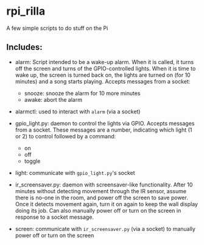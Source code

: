 # rpi_rilla

A few simple scripts to do stuff on the Pi

## Includes:
* alarm: Script intended to be a wake-up alarm. When it is called, it turns off the screen and turns of the GPIO-controlled lights. When it is time to wake up, the screen is turned back on, the lights are turned on (for 10 minutes) and a song starts playing. Accepts messages from a socket:
  * snooze: snooze the alarm for 10 more minutes
  * awake: abort the alarm

* alarmctl: used to interact with `alarm` (via a socket)

* gpio_light.py: daemon to control the lights via GPIO. Accepts messages from a socket. These messages are a number, indicating which light (1 or 2) to control followed by a command:
  * on
  * off
  * toggle

* light: communicate with `gpio_light.py`'s socket

* ir_screensaver.py: daemon with screensaver-like functionality. After 10 minutes without detecting movement through the IR sensor, assume there is no-one in the room, and power off the screen to save power. Once it detects movement again, turn it on again to keep the wall display doing its job. Can also manually power off or turn on the screen in response to a socket message.

* screen: communicate with `ir_screensaver.py` (via a socket) to manually power off or turn on the screen
